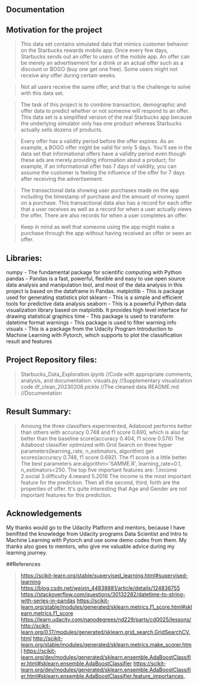 Documentation
-------------
## Motivation for the project
> This data set contains simulated data that mimics customer behavior on the Starbucks rewards mobile app. Once every few days, Starbucks sends out an offer to users of the mobile app. An offer can be merely an advertisement for a drink or an actual offer such as a discount or BOGO (buy one get one free). Some users might not receive any offer during certain weeks. 

> Not all users receive the same offer, and that is the challenge to solve with this data set.

> The task of this project is to combine transaction, demographic and offer data to predict whether or not someone will respond to an offer. This data set is a simplified version of the real Starbucks app because the underlying simulator only has one product whereas Starbucks actually sells dozens of products.

> Every offer has a validity period before the offer expires. As an example, a BOGO offer might be valid for only 5 days. You'll see in the data set that informational offers have a validity period even though these ads are merely providing information about a product; for example, if an informational offer has 7 days of validity, you can assume the customer is feeling the influence of the offer for 7 days after receiving the advertisement.

> The transactional data showing user purchases made on the app including the timestamp of purchase and the amount of money spent on a purchase. This transactional data also has a record for each offer that a user receives as well as a record for when a user actually views the offer. There are also records for when a user completes an offer. 

> Keep in mind as well that someone using the app might make a purchase through the app without having received an offer or seen an offer.

##  Libraries:
numpy - The fundamental package for scientific computing with Python
pandas - Pandas is a fast, powerful, flexible and easy to use open source data analysis and manipulation tool, and most of the data analysis in this project is based on the dataframe in Pandas.
matplotlib - This is package used for generating statistics plot
sklearn - This is a simple and efficient tools for predictive data analysis
seaborn - This is a powerful Python data visualization library based on matplotlib. It provides high level interface for drawing statistical graphics
time - This package is used to transform datetime format
warnings - This package is used to filter warning info
visuals - This is a package from the Udacity Program Introduction to Machine Learning with Pytorch, which supports to plot the classification result and features

## Project Repository files:
> Starbucks_Data_Exploration.ipynb                  //Code with appropriate comments, analysis, and documentation.
> visuals.py					    //Supplementary visualization code
> df_clean_20230208.pickle			    //The cleaned data
> README.md               			    //Documentation

## Result Summary:
>  Amoung the three classifiers experimented, Adaboost performs better than others with accuracy 0.748 and f1 score 0.690, which is also far better than the baseline score(accuracy 0.404, f1 score 0.576)
>  The Adaboost classifier optimized with Grid Search on three hyper parameters(learning_rate, n_estimators, algorithm) get scores(accuracy 0.748, f1 score 0.692). The f1 score is a little better. The best parameters are:algorithm='SAMME.R', learning_rate=0.1, n_estimators=250.
>  The top five important features are:
	1.income
	2.social
	3.difficulty
	4.reward
	5.2016
   The income is the most important feature for the prediction. Then all the second, third, forth are the properties of offer. It's quite interesting that Age and Gender are not important features for this prediction.

## Acknowledgements
My thanks would go to the Udacity Platform and mentors, because I have benifited the knowledge from Udacity programs Data Scientist and Intro to Machine Learning with Pytorch and use some demo codes from them. My thanks also goes to mentors, who give me valuable advice during my learning journey.

##References
> https://scikit-learn.org/stable/supervised_learning.html#supervised-learning
> https://blog.csdn.net/weixin_44838881/article/details/124836755
> https://stackoverflow.com/questions/30132282/datetime-to-string-with-series-in-pandas
> https://scikit-learn.org/stable/modules/generated/sklearn.metrics.f1_score.html#sklearn.metrics.f1_score
> https://learn.udacity.com/nanodegrees/nd229/parts/cd0025/lessons/
> http://scikit-learn.org/0.17/modules/generated/sklearn.grid_search.GridSearchCV.html
> http://scikit-learn.org/stable/modules/generated/sklearn.metrics.make_scorer.html
> https://scikit-learn.org/dev/modules/generated/sklearn.ensemble.AdaBoostClassifier.html#sklearn.ensemble.AdaBoostClassifier
> https://scikit-learn.org/dev/modules/generated/sklearn.ensemble.AdaBoostClassifier.html#sklearn.ensemble.AdaBoostClassifier.feature_importances_
